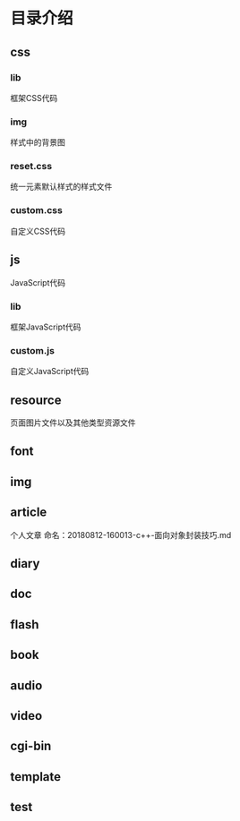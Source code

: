 # 目录介绍

## css
### lib
框架CSS代码
### img
样式中的背景图
### reset.css
统一元素默认样式的样式文件
### custom.css
自定义CSS代码


## js
JavaScript代码
### lib
框架JavaScript代码
### custom.js
自定义JavaScript代码

## resource
页面图片文件以及其他类型资源文件

## font
## img

## article
个人文章
命名：20180812-160013-c++-面向对象封装技巧.md

## diary
## doc
## flash
## book
## audio
## video
## cgi-bin
## template
## test

